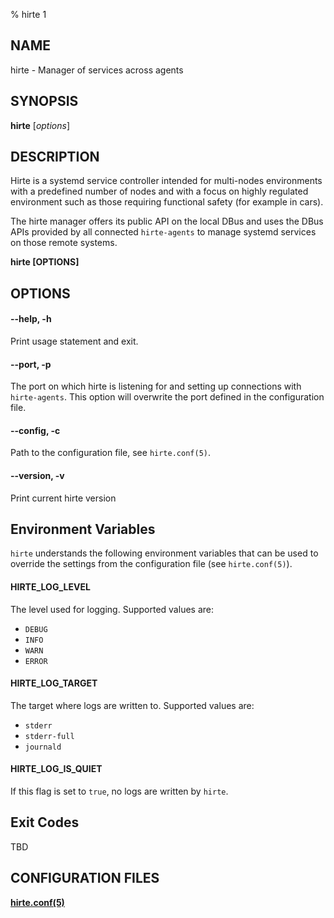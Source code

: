 % hirte 1

## NAME

hirte - Manager of services across agents

## SYNOPSIS

**hirte** [*options*]

## DESCRIPTION

Hirte is a systemd service controller intended for multi-nodes environments with a predefined number of nodes and with a focus on highly regulated environment such as those requiring functional safety (for example in cars).

The hirte manager offers its public API on the local DBus and uses the DBus APIs provided by all connected `hirte-agents` to manage systemd services on those remote systems.

**hirte [OPTIONS]**

## OPTIONS

#### **--help**, **-h**

Print usage statement and exit.

#### **--port**, **-p**

The port on which hirte is listening for and setting up connections with `hirte-agents`. This option will overwrite the port defined in the configuration file.

#### **--config**, **-c**

Path to the configuration file, see `hirte.conf(5)`.

#### **--version**,  **-v**

Print current hirte version

## Environment Variables

`hirte` understands the following environment variables that can be used to override the settings from the configuration file (see `hirte.conf(5)`).

#### **HIRTE_LOG_LEVEL**

The level used for logging. Supported values are:

- `DEBUG`
- `INFO`
- `WARN`
- `ERROR`

#### **HIRTE_LOG_TARGET**

The target where logs are written to. Supported values are:

- `stderr`
- `stderr-full`
- `journald`

#### **HIRTE_LOG_IS_QUIET**

If this flag is set to `true`, no logs are written by `hirte`.

## Exit Codes

TBD

## CONFIGURATION FILES

**[hirte.conf(5)](https://github.com/containers/hirte/blob/main/doc/man/hirte.conf.5.md)**
